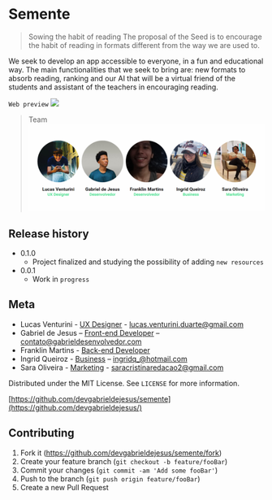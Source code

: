 # Semente

> Sowing the habit of reading The proposal of the Seed is to encourage the habit of reading in formats different from the way we are used to.

We seek to develop an app accessible to everyone, in a fun and educational way. The main functionalities that we seek to bring are: new formats to absorb reading, ranking and our AI that will be a virtual friend of the students and assistant of the teachers in encouraging reading.

`Web preview`
![](public/assets/web-preview.gif)

> Team
![](public/assets/team-preview.png)


## Release history

* 0.1.0
    * Project finalized and studying the possibility of adding `new resources`
* 0.0.1
    * Work in `progress`

## Meta

* Lucas Venturini - [UX Designer](https://www.linkedin.com/in/thelucasventurini) - lucas.venturini.duarte@gmail.com
* Gabriel de Jesus – [Front-end Developer](https://www.gabrieldesenvolvedor.com/) – contato@gabrieldesenvolvedor.com
* Franklin Martins - [Back-end Developer]()
* Ingrid Queiroz - [Business](https://www.linkedin.com/in/ingridqcosta) – ingridq_@hotmail.com
* Sara Oliveira - [Marketing](https://www.linkedin.com/in/saracristinaoli/) - saracristinaredacao2@gmail.com

Distributed under the MIT License. See `LICENSE` for more information.

[https://github.com/devgabrieldejesus/semente](https://github.com/devgabrieldejesus/)

## Contributing

1. Fork it (<https://github.com/devgabrieldejesus/semente/fork>)
2. Create your feature branch (`git checkout -b feature/fooBar`)
3. Commit your changes (`git commit -am 'Add some fooBar'`)
4. Push to the branch (`git push origin feature/fooBar`)
5. Create a new Pull Request
